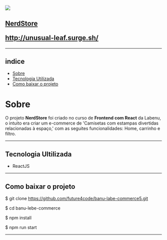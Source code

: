 <h1>
<img src = "https://ik.imagekit.io/jlj8bqq76oi/Roxo_e_Laranja_Limpo_e_Negrito_Informações_Sobre_Vacina_Banner_de_Saúde_Geral__1__lEhatZzon.gif?updatedAt=1633315505571">
</h1>


<h2>

[NerdStore](http://unusual-leaf.surge.sh/)


http://unusual-leaf.surge.sh/

</h2>

---
## indice
- [Sobre](#-sobre)
- [Tecnologia Utilizada](#-tecnologia-ultilizada)
- [Como baixar o projeto](#-como-baixar-o-projeto)

# Sobre
 
 O projeto **NerdStore** foi criado no curso de **Frontend com React** da Labenu, o intuito era criar um e-commerce  de  'Camisetas com estampas divertidas relacionadas à espaço,' com as seguites funcionalidades: Home, carrinho e filtro.

 ---

## Tecnologia Ultilizada
 - ReactJS

---

## Como baixar o projeto

$ git clone https://github.com/future4code/banu-labe-commerce5.git

$ cd banu-lebe-commerce

$ npm install

$ npm run start

---


